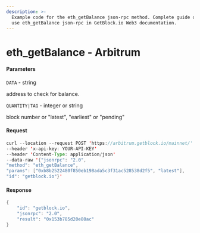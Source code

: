 ```yaml
---
description: >-
  Example code for the eth_getBalance json-rpc method. Сomplete guide on how to
  use eth_getBalance json-rpc in GetBlock.io Web3 documentation.
---
```


# eth\_getBalance - Arbitrum

#### Parameters

`DATA` - string

address to check for balance.

`QUANTITY|TAG` - integer or string

block number or "latest", "earliest" or "pending"

#### Request

```java
curl --location --request POST 'https://arbitrum.getblock.io/mainnet/' 
--header 'x-api-key: YOUR-API-KEY' 
--header 'Content-Type: application/json' 
--data-raw '{"jsonrpc": "2.0",
"method": "eth_getBalance",
"params": ["0xb8b2522480f850eb198ada5c3f31ac528538d2f5", "latest"],
"id": "getblock.io"}'
```

#### Response

```java
{
    "id": "getblock.io",
    "jsonrpc": "2.0",
    "result": "0x153b785d20e80ac"
}
```
